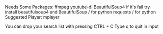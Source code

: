 Needs Some Packages:
	ffmpeg
	youtube-dl
	BeautifulSoup4 if it's fail try install beautifulsoup4 and BeautifulSoup / for python
	requests / for python
Suggested Player:
	mplayer

You can drop your search list with pressing CTRL + C
Type q to quit in input
